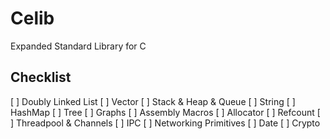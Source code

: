 # Celib
Expanded Standard Library for C

## Checklist
[ ] Doubly Linked List
[ ] Vector
[ ] Stack & Heap & Queue
[ ] String
[ ] HashMap
[ ] Tree
[ ] Graphs 
[ ] Assembly Macros 
[ ] Allocator
[ ] Refcount
[ ] Threadpool & Channels
[ ] IPC
[ ] Networking Primitives
[ ] Date
[ ] Crypto